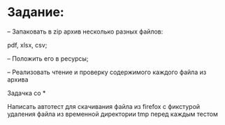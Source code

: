 # Задание:

– Запаковать в zip архив несколько разных файлов:

pdf, xlsx, csv;

– Положить его в ресурсы;

– Реализовать чтение и проверку содержимого каждого файла из архива

Задачка со *

Написать автотест для скачивания файла из firefox с фикстурой удаления файла из временной директории tmp перед каждым тестом
